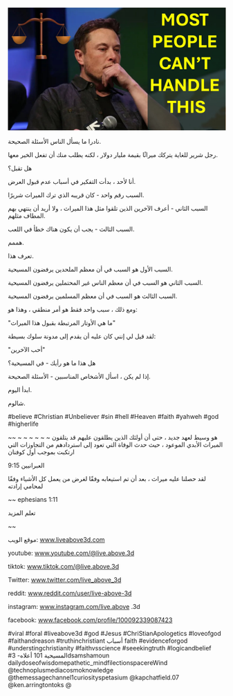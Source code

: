 ![Video cover image](../cover.jpg "cover photo")

نادرا ما يسأل الناس الأسئلة الصحيحة.

رجل شرير للغاية يتركك ميراثًا بقيمة مليار دولار ، لكنه يطلب منك أن تفعل الخير معها.

هل تقبل؟

أنا لأحد ، بدأت التفكير في أسباب عدم قبول العرض.

السبب رقم واحد - كان قريبه الذي ترك الميراث شريرًا.

السبب الثاني - أعرف الآخرين الذين تلقوا مثل هذا الميراث ، ولا أريد أن ينتهي بهم المطاف مثلهم.

السبب الثالث - يجب أن يكون هناك خطأ في اللعب.

هممم.

تعرف هذا.

السبب الأول هو السبب في أن معظم الملحدين يرفضون المسيحية.

السبب الثاني هو السبب في أن معظم الناس غير المحتملين يرفضون المسيحية.

السبب الثالث هو السبب في أن معظم المسلمين يرفضون المسيحية.

ومع ذلك ، سبب واحد فقط هو أمر منطقي ، وهذا هو:

"ما هي الأوتار المرتبطة بقبول هذا الميراث"

لقد قيل لي إنني كان عليه أن يقدم إلى مدونة سلوك بسيطة:

"أحب الآخرين"

هل هذا ما هو رأيك - في المسيحية؟

إذا لم يكن ، اسأل الأشخاص المناسبين - الأسئلة الصحيحة.

ابدأ اليوم.

شالوم.

#believe #Christian #Unbeliever #sin #hell #Heaven #faith #yahweh #god #higherlife

~~ ~ ~ ~ ~ ~ ~ هو وسيط لعهد جديد ، حتى أن أولئك الذين يطلقون عليهم قد يتلقون الميراث الأبدي الموعود ، حيث حدث الوفاة التي تعود إلى استردادهم من التجاوزات التي ارتكبت بموجب أول كوفنان

العبرانيين 9:15

لقد حصلنا عليه ميراث ، بعد أن تم استيعابه وفقًا لغرض من يعمل كل الأشياء وفقًا لمحامي إرادته

~~ ephesians 1:11

تعلم المزيد

~~

موقع الويب: www.liveabove3d.com

youtube: www.youtube.com/@live.above.3d

tiktok: www.tiktok.com/@live.above.3d

Twitter: www.twitter.com/live_above_3d

reddit: www.reddit.com/user/live-above-3d

instagram: www.instagram.com/live.above .3d

facebook: www.facebook.com/profile/100092339087423

#viral #foral #liveabove3d #god #Jesus #ChriStianApologetics #loveofgod #faithandreason #truthinchristiant أسباب faith #evidenceforgod #understingchristianity #faithvsscience #seeekingtruth #logicandbelief #المسيحية 101 أعلاه- 3dsamshamoun dailydoseofwisdomepathetic_mindfilectionspacereWind @technoplusmediacosmoknowledge @themessagechannel1curiosityspetasium @kapchatfield.07 @ken.arringtontoks @